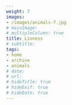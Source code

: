 ```yaml
---
weight: 7
images:
- /images/animals-7.jpg
# mainImage: 
# multipleColumn: true
title: Lioness
# subtitle: 
tags:
- home
- archive
- animals
# date: 
# url: 
# hideTitle: true
# hideExif: true
# hideDate: true
---
```

